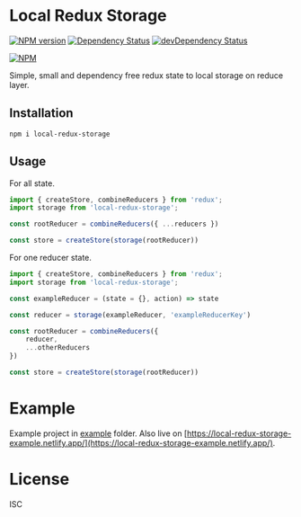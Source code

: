 # Local Redux Storage

[![NPM version](https://badge.fury.io/js/local-redux-storage.svg)](http://badge.fury.io/js/local-redux-storage)
[![Dependency Status](https://david-dm.org/sercanpaspal/local-redux-storage.svg)](https://david-dm.org/sercanpaspal/local-redux-storage)
[![devDependency Status](https://david-dm.org/sercanpaspal/local-redux-storage/dev-status.svg)](https://david-dm.org/sercanpaspal/local-redux-storage#info=devDependencies)

[![NPM](https://nodei.co/npm/local-redux-storage.png)](https://npmjs.org/package/local-redux-storage)

Simple, small and dependency free redux state to local storage on reduce layer.

## Installation

`npm i local-redux-storage`

## Usage

For all state.

```javascript
import { createStore, combineReducers } from 'redux';
import storage from 'local-redux-storage';

const rootReducer = combineReducers({ ...reducers })

const store = createStore(storage(rootReducer))

```

For one reducer state.

```javascript
import { createStore, combineReducers } from 'redux';
import storage from 'local-redux-storage';

const exampleReducer = (state = {}, action) => state

const reducer = storage(exampleReducer, 'exampleReducerKey')

const rootReducer = combineReducers({ 
    reducer,
    ...otherReducers 
})

const store = createStore(storage(rootReducer))

```

# Example

Example project in [example](./example) folder. Also live on [https://local-redux-storage-example.netlify.app/](https://local-redux-storage-example.netlify.app/).

# License

ISC